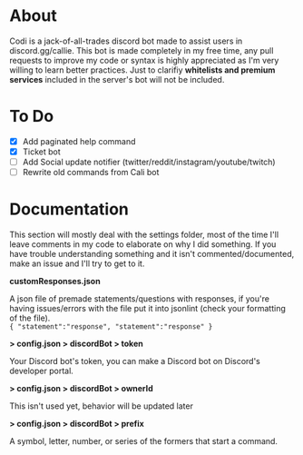 # About
Codi is a jack-of-all-trades discord bot made to assist users in discord.gg/callie. 
This bot is made completely in my free time, any pull requests to improve my code or syntax is highly appreciated as I'm very willing to learn better practices.
Just to clarifiy **whitelists and premium services** included in the server's bot will not be included.

# To Do
- [x] Add paginated help command
- [x] Ticket bot
- [ ] Add Social update notifier (twitter/reddit/instagram/youtube/twitch)
- [ ] Rewrite old commands from Cali bot

# Documentation
This section will mostly deal with the settings folder, most of the time I'll leave comments in my code to elaborate on why I did something. 
If you have trouble understanding something and it isn't commented/documented, make an issue and I'll try to get to it. 

**customResponses.json**

A json file of premade statements/questions with responses, if you're having issues/errors with the file put it into jsonlint (check your formatting of the file).  
`
{
  "statement":"response",
  "statement":"response"
}
`

**> config.json > discordBot > token**

Your Discord bot's token, you can make a Discord bot on Discord's developer portal.

**> config.json > discordBot > ownerId**

This isn't used yet, behavior will be updated later

**> config.json > discordBot > prefix**

A symbol, letter, number, or series of the formers that start a command. 
